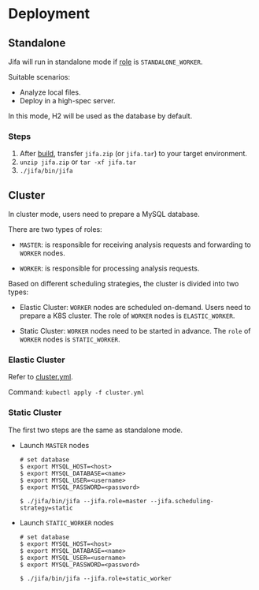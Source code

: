 # Deployment

## Standalone

Jifa will run in standalone mode if [role](./configuration#role) is `STANDALONE_WORKER`.

Suitable scenarios:

- Analyze local files.
- Deploy in a high-spec server.

In this mode, H2 will be used as the database by default.

### Steps

1. After [build](./getting-started#build), transfer `jifa.zip` (or `jifa.tar`) to your target environment.
2. `unzip jifa.zip` or `tar -xf jifa.tar`
3. `./jifa/bin/jifa`

## Cluster

In cluster mode, users need to prepare a MySQL database.

There are two types of roles:

- `MASTER`: is responsible for receiving analysis requests and forwarding to `WORKER` nodes.

- `WORKER`: is responsible for processing analysis requests.

Based on different scheduling strategies, the cluster is divided into two types:

- Elastic Cluster: `WORKER` nodes are scheduled on-demand. Users need to prepare a K8S cluster. The role of `WORKER`
  nodes is `ELASTIC_WORKER`.

- Static Cluster: `WORKER` nodes need to be started in advance. The `role` of `WORKER` nodes is `STATIC_WORKER`.

### Elastic Cluster

Refer to [cluster.yml](https://github.com/eclipse/jifa/blob/main/cluster.yml).

Command: `kubectl apply -f cluster.yml`

### Static Cluster

The first two steps are the same as standalone mode.

- Launch `MASTER` nodes

  ```shell
  # set database
  $ export MYSQL_HOST=<host>
  $ export MYSQL_DATABASE=<name>
  $ export MYSQL_USER=<username>
  $ export MYSQL_PASSWORD=<password>

  $ ./jifa/bin/jifa --jifa.role=master --jifa.scheduling-strategy=static
  ```

- Launch `STATIC_WORKER` nodes

  ```shell
  # set database
  $ export MYSQL_HOST=<host>
  $ export MYSQL_DATABASE=<name>
  $ export MYSQL_USER=<username>
  $ export MYSQL_PASSWORD=<password>

  $ ./jifa/bin/jifa --jifa.role=static_worker
  ```